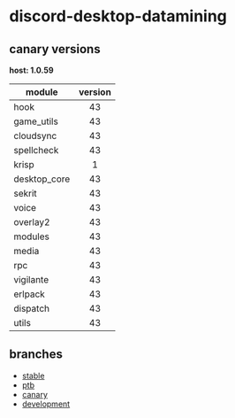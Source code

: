 # discord-desktop-datamining

## canary versions

**host: 1.0.59**

| module | version |
| ------ | :-----: |
| hook | 43 |
| game_utils | 43 |
| cloudsync | 43 |
| spellcheck | 43 |
| krisp | 1 |
| desktop_core | 43 |
| sekrit | 43 |
| voice | 43 |
| overlay2 | 43 |
| modules | 43 |
| media | 43 |
| rpc | 43 |
| vigilante | 43 |
| erlpack | 43 |
| dispatch | 43 |
| utils | 43 |

## branches

- [stable](https://github.com/OpenAsar/discord-desktop-datamining/tree/stable)
- [ptb](https://github.com/OpenAsar/discord-desktop-datamining/tree/ptb)
- [canary](https://github.com/OpenAsar/discord-desktop-datamining/tree/canary)
- [development](https://github.com/OpenAsar/discord-desktop-datamining/tree/development)